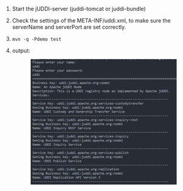 1. Start the jUDDI-server (juddi-tomcat or juddi-bundle)

2. Check the settings of the META-INF/uddi.xml, to make sure the serverName and serverPort are set correctly.

3. `mvn -q -Pdemo test`

4. output:
   
   <!-- ![browse-output](../../res/img/browse-output.png) -->
   <div align="center">
      <img src="../../res/img/browse-output.png" width = "80%" alt="browse-output" align=center />
   </div>